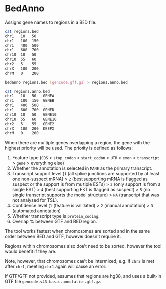 # BedAnno

Assigns gene names to regions in a BED file.

```sh
cat regions.bed
chr1   10   50
chr1   100  150
chr1   400  500
chr1   600  700
chr10  10   50
chr10  55   60
chr2   5    55
chrX   100  200
chrM   0    200
```

```sh
bedanno regions.bed [gencode.gff.gz] > regions.anno.bed
```

```sh
cat regions.anno.bed
chr1   10   50   GENEA
chr1   100  150  GENEB
chr1   400  500  .
chr1   600  700  GENED
chr10  10   50   GENE10
chr10  55   60   GENE10
chr2   5    55   GENE2
chrX   100  200  KEEPX
chrM   0    200  .
```

When there are multiple genes overlapping a region, the gene with the highest priority will be used. The priority is
defined as follows:

1. Feature type (`CDS` > `stop_codon` > `start_codon` > `UTR` > `exon` > `transcript` > `gene` > everything else)
2. Whether the annotation is selected in `MANE` as the primary transcript.
3. Transcript support level (`1` (all splice junctions are supported by at least one non-suspect mRNA) > `2` (best
   supporting mRNA is flagged as suspect or the support is from multiple ESTs) > `3` (only support is from a single
   EST) > `4` (best supporting EST is flagged as suspect) > `5` (no single transcript supports the model
   structure) > `NA` (transcript that was not analysed for TSL).
4. Confidence level (`1` (feature is validated) > `2` (manual annotation) > `3` (automated annotation)
5. Whether transcript type is `protein_coding`.
6. Overlap % between GTF and BED region.

The tool works fastest when chromosomes are sorted and in the same order between BED and GTF, however doesn't require
it.

Regions within chromosomes also don't need to be sorted, however the tool would benefit if they are.

Note, however, that chromosomes can't be intermixed, e.g. if `chr2` is met after `chr1`, meeting `chr1` again will cause
an error.

If GTF/GFF not provided, assumes that regions are hg38, and uses a built-in GTF
file `gencode.v43.basic.annotation.gtf.gz`.
